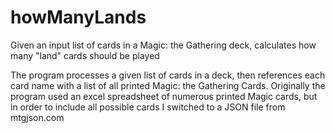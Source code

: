 # howManyLands
Given an input list of cards in a Magic: the Gathering deck, calculates how many "land" cards should be played


The program processes a given list of cards in a deck, then references each card name with a list of all printed Magic: the Gathering Cards. Originally the program used an excel spreadsheet of numerous printed Magic cards, but in order to include all possible cards I switched to a JSON file from mtgjson.com
